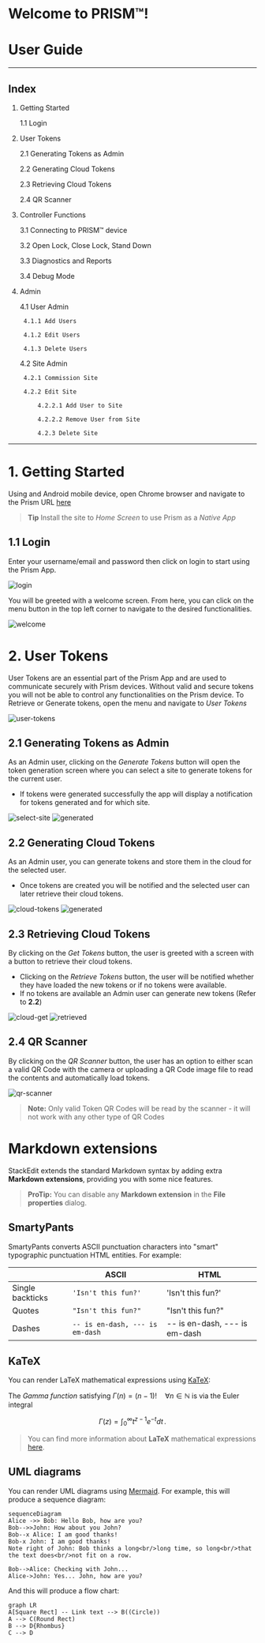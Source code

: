 # Welcome to PRISM™!


# User Guide

---

## Index

1. Getting Started

    1.1 Login

2. User Tokens

    2.1 Generating Tokens as Admin

    2.2 Generating Cloud Tokens
    
    2.3 Retrieving Cloud Tokens
    
    2.4 QR Scanner

3. Controller Functions

    3.1 Connecting to PRISM™ device
    
    3.2 Open Lock, Close Lock, Stand Down
    
    3.3 Diagnostics and Reports
    
    3.4 Debug Mode

4. Admin

    4.1 User Admin
    
        4.1.1 Add Users
    
        4.1.2 Edit Users
    
        4.1.3 Delete Users
    
    4.2 Site Admin

        4.2.1 Commission Site
    
        4.2.2 Edit Site
    
            4.2.2.1 Add User to Site
    
            4.2.2.2 Remove User from Site
    
            4.2.3 Delete Site

---

# 1. Getting Started

Using and Android mobile device, open Chrome browser and navigate to the Prism URL [here](https://prism-v2-df011.web.app)

> **Tip** Install the site to *Home Screen* to use Prism as a *Native App*

## 1.1 Login

Enter your username/email and password then click on login to start using the Prism App.

![login](assets/login.jpg)

You will be greeted with a welcome screen. From here, you can click on the menu button in the top left corner to navigate to the desired functionalities.

![welcome](assets/welcome.jpg)

# 2. User Tokens

User Tokens are an essential part of the Prism App and are used to communicate securely with Prism devices.  Without valid and secure tokens you will not be able to control any functionalities on the Prism device.  To Retrieve or Generate tokens, open the menu and navigate to *User Tokens*

![user-tokens](assets/usertokens.jpg)

## 2.1 Generating Tokens as Admin

As an Admin user, clicking on the *Generate Tokens* button will open the token generation screen where you can select a site to generate tokens for the current user. 
 - If tokens were generated successfully the app will display a notification for tokens generated and for which site.

![select-site](assets/generatetokens.jpg)  ![generated](assets/generatedtokens.jpg)


## 2.2 Generating Cloud Tokens

As an Admin user, you can generate tokens and store them in the cloud for the selected user.
 - Once tokens are created you will be notified and the selected user can later retrieve their cloud tokens.

 ![cloud-tokens](assets/cloudtokens.jpg)  ![generated](assets/cloudtokensgenerated.jpg)


 ## 2.3 Retrieving Cloud Tokens

 By clicking on the *Get Tokens* button, the user is greeted with a screen with a button to retrieve their cloud tokens.
  - Clicking on the *Retrieve Tokens* button, the user will be notified whether they have loaded the new tokens or if no tokens were available.
  - If no tokens are available an Admin user can generate new tokens (Refer to **2.2**)

  ![cloud-get](assets/retrievetokens.jpg) ![retrieved](assets/retrievedtokens.jpg)

  ## 2.4 QR Scanner
  
  By clicking on the *QR Scanner* button, the user has an option to either scan a valid QR Code with the camera or uploading a QR Code image file to read the contents and automatically load tokens.

![qr-scanner](assets/qrscanner.jpg)

  > **Note:** Only valid Token QR Codes will be read by the scanner - it will not work with any other type of QR Codes


# Markdown extensions

StackEdit extends the standard Markdown syntax by adding extra **Markdown extensions**, providing you with some nice features.

> **ProTip:** You can disable any **Markdown extension** in the **File properties** dialog.


## SmartyPants

SmartyPants converts ASCII punctuation characters into "smart" typographic punctuation HTML entities. For example:

|                |ASCII                          |HTML                         |
|----------------|-------------------------------|-----------------------------|
|Single backticks|`'Isn't this fun?'`            |'Isn't this fun?'            |
|Quotes          |`"Isn't this fun?"`            |"Isn't this fun?"            |
|Dashes          |`-- is en-dash, --- is em-dash`|-- is en-dash, --- is em-dash|


## KaTeX

You can render LaTeX mathematical expressions using [KaTeX](https://khan.github.io/KaTeX/):

The *Gamma function* satisfying $\Gamma(n) = (n-1)!\quad\forall n\in\mathbb N$ is via the Euler integral

$$
\Gamma(z) = \int_0^\infty t^{z-1}e^{-t}dt\,.
$$

> You can find more information about **LaTeX** mathematical expressions [here](http://meta.math.stackexchange.com/questions/5020/mathjax-basic-tutorial-and-quick-reference).


## UML diagrams

You can render UML diagrams using [Mermaid](https://mermaidjs.github.io/). For example, this will produce a sequence diagram:

```mermaid
sequenceDiagram
Alice ->> Bob: Hello Bob, how are you?
Bob-->>John: How about you John?
Bob--x Alice: I am good thanks!
Bob-x John: I am good thanks!
Note right of John: Bob thinks a long<br/>long time, so long<br/>that the text does<br/>not fit on a row.

Bob-->Alice: Checking with John...
Alice->John: Yes... John, how are you?
```

And this will produce a flow chart:

```mermaid
graph LR
A[Square Rect] -- Link text --> B((Circle))
A --> C(Round Rect)
B --> D{Rhombus}
C --> D
```